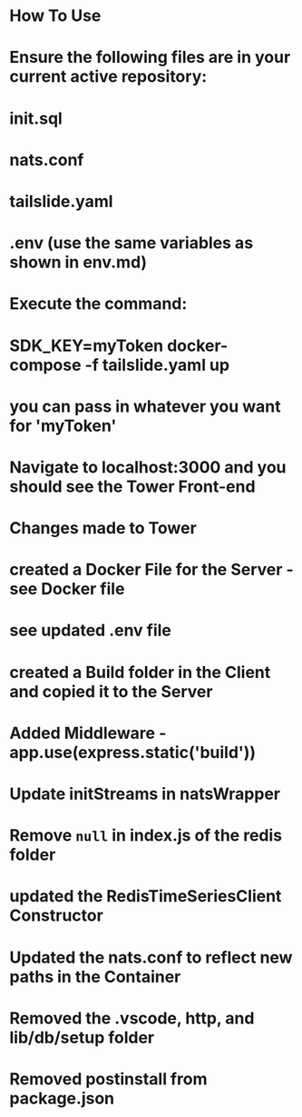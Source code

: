 # How To Use
# Ensure the following files are in your current active repository:
  # init.sql
  # nats.conf
  # tailslide.yaml
  # .env (use the same variables as shown in env.md)

# Execute the command:
  # SDK_KEY=myToken docker-compose -f tailslide.yaml up
  # you can pass in whatever you want for 'myToken'

# Navigate to localhost:3000 and you should see the Tower Front-end

# Changes made to Tower

# created a Docker File for the Server - see Docker file

# see updated .env file

# created a Build folder in the Client and copied it to the Server

# Added Middleware - app.use(express.static('build'))

# Update initStreams in natsWrapper
<!-- 
  async initStreams(streamName) {
    let flagsStreamInfo;

    try {
      flagsStreamInfo = await this.jetStreamManager.streams.info(streamName);
    } catch (NatsError) {
      await this.jetStreamManager.streams.add({
        name: streamName,
        subjects: [
          process.env.NATS_AEROBAT_SUBJECT, // 'apps',
          CIRCUIT_OPEN_SUBJECT,
          CIRCUIT_CLOSE_SUBJECT,
          CIRCUIT_RECOVERY_START_SUBJECT,
          CIRCUIT_RECOVERY_UPDATE_SUBJECT,
        ],
      });
      flagsStreamInfo = await this.jetStreamManager.streams.info(streamName);
    } finally {
      this.flagsStreamInfo = flagsStreamInfo;
    }
  } -->

# Remove `null` in index.js of the redis folder
<!-- 
module.exports = (async () => {
  const redisClient = new RedisTimeSeriesClient(null);
  await redisClient.init();
  return redisClient;
})(); -->

# updated the RedisTimeSeriesClient Constructor
<!-- 
class RedisTimeSeriesClient {
  constructor(redisAddress) {
    this.redisAddress = redisAddress || 'http://localhost:6379';
    this.redisClient = null;
  } -->

# Updated the nats.conf to reflect new paths in the Container
<!-- 
websocket {
     port: 8080
     no_tls: true
}

authorization {
    token: "myToken"
}

jetstream {
  store_dir=/var/lib/nats/data
  max_memory_store: 1073741824
} -->

# Removed the .vscode, http, and lib/db/setup folder

# Removed postinstall from package.json


